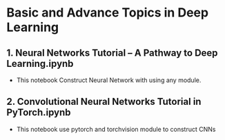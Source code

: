 # Basic and Advance Topics in Deep Learning
## 1. Neural Networks Tutorial – A Pathway to Deep Learning.ipynb
* This notebook Construct Neural Network with using any module.
## 2. Convolutional Neural Networks Tutorial in PyTorch.ipynb
* This notebook use pytorch and torchvision module to construct CNNs
